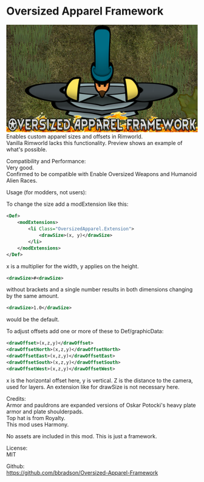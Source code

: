 # Oversized Apparel Framework

![](About/Preview.png?raw=true)  
 Enables custom apparel sizes and offsets in Rimworld.  
Vanilla Rimworld lacks this functionality. Preview shows an example of what's possible.  
  
Compatibility and Performance:  
Very good.  
Confirmed to be compatible with Enable Oversized Weapons and Humanoid Alien Races.  
  
Usage (for modders, not users):  
  
To change the size add a modExtension like this:  
```xml
<Def>
	<modExtensions>
		<li Class="OversizedApparel.Extension">
			<drawSize>(x, y)</drawSize>
		</li>
	</modExtensions>
</Def>
```
  
x is a multiplier for the width, y applies on the height.  
```xml
<drawSize>#<drawSize>
```
without brackets and a single number results in both dimensions changing by the same amount.  
```xml
<drawSize>1.0</drawSize>
```
would be the default.  
  
To adjust offsets add one or more of these to Def/graphicData:  
```xml
<drawOffset>(x,z,y)</drawOffset>
<drawOffsetNorth>(x,z,y)</drawOffsetNorth>
<drawOffsetEast>(x,z,y)</drawOffsetEast>
<drawOffsetSouth>(x,z,y)</drawOffsetSouth>
<drawOffsetWest>(x,z,y)</drawOffsetWest>
```
  
x is the horizontal offset here, y is vertical. Z is the distance to the camera, used for layers. An extension like for drawSize is not necessary here.  
  
Credits:  
Armor and pauldrons are expanded versions of Oskar Potocki's heavy plate armor and plate shoulderpads.  
Top hat is from Royalty.  
This mod uses Harmony.  
  
No assets are included in this mod. This is just a framework.  
  
License:  
MIT  
  
Github:  
https://github.com/bbradson/Oversized-Apparel-Framework  